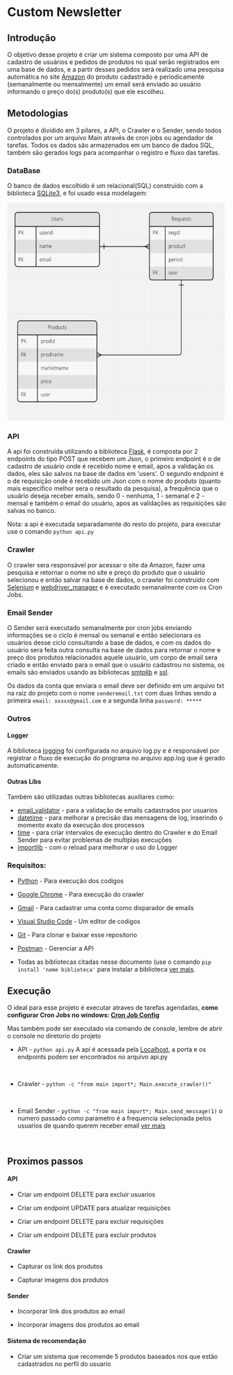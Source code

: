 <h1> Custom Newsletter </h1>

<h2> Introdução </h2>

<p>O objetivo desse projeto é criar um sistema composto por uma API de cadastro de usuários e pedidos de produtos no qual serão registrados em uma base de dados, e a partir desses pedidos será realizado uma pesquisa automática no site <a href="https://www.amazon.com.br/">Amazon</a> do produto cadastrado e periodicamente (semanalmente ou mensalmente) um email será enviado ao usuário informando o preço do(s) produto(s) que ele escolheu.</p>

<h2> Metodologias </h2>

<p>O projeto é dividido em 3 pilares, a API, o Crawler e o Sender, sendo todos controlados por um arquivo Main através de cron jobs ou agendador de tarefas. Todos os dados são armazenados em um banco de dados SQL, também são gerados logs para acompanhar o registro e fluxo das tarefas.</p>

<h3>DataBase</h3>

<p>O banco de dados escolhido é um relacional(SQL) construído com a biblioteca <a href="https://docs.python.org/3/library/sqlite3.html">SQLite3</a>, e foi usado essa modelagem:</p>
<img src="/src/mer.png"height="500px" width="500px"/>

<h3>API</h3>

<p id="api">A api foi construída utilizando a biblioteca <a href="https://flask.palletsprojects.com/en/2.2.x/">Flask</a>, é composta por 2 endpoints do tipo POST que recebem um Json, o primeiro endpoint é o de cadastro de usuário onde é recebido nome e email, apos a validação os dados, eles são salvos na base de dados em 'users'. O segundo endpoint é o de requisição onde é recebido um Json com o nome do produto (quanto mais específico melhor sera o resultado da pesquisa), a frequência que o usuário deseja receber emails, sendo 0 - nenhuma, 1 - semanal e 2 - mensal e também o email do usuário, apos as validações as requisições são salvas no banco.</p>
<p>Nota: a api é executada separadamente do resto do projeto, para executar use o comando <code>python api.py</code></p>

<h3>Crawler</h3>

<p>O crawler sera responsável por acessar o site da Amazon, fazer uma pesquisa e retornar o nome no site e preço do produto que o usuário selecionou e então salvar na base de dados, o crawler foi construído com <a href="https://selenium-python.readthedocs.io/">Selenium</a> e <a href="https://pypi.org/project/webdriver-manager/">webdriver_manager</a> e é executado semanalmente com os Cron Jobs.</p>

<h3>Email Sender</h3>

<p>O Sender será executado semanalmente por cron jobs enviando informações se o ciclo é mensal ou semanal e então selecionara os usuários desse ciclo consultando a base de dados, e com os dados do usuário sera feita outra consulta na base de dados para retornar o nome e preço dos produtos relacionados aquele usuário, um corpo de email sera criado e então enviado para o email que o usuário cadastrou no sistema, os emails são enviados usando as bibliotecas <a href="https://docs.python.org/3/library/smtplib.html">smtplib</a> e <a href="https://docs.python.org/3/library/ssl.html">ssl</a>.</p>
<p>Os dados da conta que enviara o email deve ser definido em um arquivo txt na raiz do projeto com o nome <code>senderemail.txt</code> com duas linhas sendo a primeira <code>email: xxxxx@gmail.com</code> e a segunda linha <code>password: *****</code></p>

<h3>Outros</h3>

<h4>Logger</h4>

<p>A biblioteca <a href="https://docs.python.org/3/library/logging.html">logging</a> foi configurada no arquivo log.py e é responsável por registrar o fluxo de execução do programa no arquivo app.log que é gerado automaticamente.</p>

<h4>Outras Libs</h4>

<p>Também são utilizadas outras bibliotecas auxiliares como: </p>
<ul>
<li><a href="https://pypi.org/project/email-validator/">email_validator</a> - para a validação de emails cadastrados por usuarios</li>
<li><a href="https://docs.python.org/3/library/datetime.html">datetime</a> - para melhorar a precisão das mensagens de log, inserindo o momento exato da execução dos processos</li>
<li><a href="https://docs.python.org/3/library/time.html">time</a> - para criar intervalos de execução dentro do Crawler e do Email Sender para evitar problemas de multiplas execuções</li>
<li><a href="https://docs.python.org/3/library/importlib.html">importlib</a> - com o reload para melhorar o uso do Logger</li>
</ul>

<!-- <h4>Como configurar Cron Jobs no windows: <a href="CRONJOBCONFIG.MD">Cron Job Config</a></h4> -->

<h3>Requisitos: </h3>
<ul>
<li><p><a href="https://www.python.org/">Python</a> - Para execução dos codigos</p></li>
<li><p><a href="https://www.google.com/intl/pt-BR/chrome/">Google Chrome</a> - Para execução do crawler</p></li>
<li><p><a href="https://www.google.com/intl/pt/gmail/about/">Gmail</a> - Para cadastrar uma conta como disparador de emails</p></li>
<li><p><a href="https://code.visualstudio.com/">Visual Studio Code</a> - Um editor de codigos</p></li>
<li><p><a href="https://git-scm.com/downloads">Git</a> - Para clonar e baixar esse repositorio</p></li>
<li><p><a href="https://www.postman.com/">Postman</a> - Gerenciar a API</p></li>
<!-- <li><p><a href=""></a> - </p></li> -->
<li><p>Todas as bibliotecas citadas nesse documento (use o comando <code>pip install 'nome biblioteca'</code> para instalar a biblioteca <a href="https://pip.pypa.io/en/stable/">ver mais</a>.</p></li>
</ul>

<h2>Execução</h2>
<p>O ideal para esse projeto é executar atraves de tarefas agendadas, <strong>como configurar Cron Jobs no windows: <a href="CRONJOBCONFIG.MD">Cron Job Config</a></strong></p>
<p>Mas também pode ser executado via comando de console, lembre de abrir o console no diretorio do projeto</p>
<ul>
<li><p>API - <code>python api.py</code> A api é acessada pela <a href="http://localhost:5051">Localhost</a>, a porta e os endpoints podem ser encontrados no arquivo api.py</p></li><br/>
<li><p>Crawler - <code>python -c "from main import*; Main.execute_crawler()"</code></p></li> <br/>
<li><p>Email Sender - <code>python -c "from main import*; Main.send_message(1)</code> o numero passado como parametro é a frequencia selecionada pelos usuarios de quando querem receber email <a href="#api">ver mais</a></p></li><br/>
</ul>

<h2>Proximos passos</h2>

<h4>API</h4>
<ul>
<li><p>Criar um endpoint DELETE para excluir usuarios</p></li>
<li><p>Criar um endpoint UPDATE para atualizar requisições</p></li>
<li><p>Criar um endpoint DELETE para excluir requisições</p></li>
<li><p>Criar um endpoint DELETE para excluir produtos</p></li>
<!-- <li><p></p></li> -->
</ul>

<h4>Crawler</h4>
<ul>
<li><p>Capturar os link dos produtos</p></li>
<li><p>Capturar imagens dos produtos</p></li>
</ul>

<h4>Sender</h4>
<ul>
<li><p>Incorporar link dos produtos ao email</p></li>
<li><p>Incorporar imagens dos produtos ao email</p></li>
</ul>

<!-- <h4>Main</h4>
<ul>
<li><p></p></li>
</ul> -->

<!-- <h4>DataBase</h4>
<ul>
<li><p></p></li>
</ul> -->

<h4>Sistema de recomendação</h4>
<ul>
<li><p>Criar um sistema que recomende 5 produtos baseados nos que estão cadastrados no perfil do usuario</p></li>
<!-- <li><p></p></li> -->
</ul>

